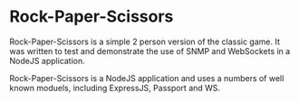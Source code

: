 # Rock-Paper-Scissors

Rock-Paper-Scissors is a simple 2 person version of the classic game.  It was written to test and demonstrate the use of SNMP and WebSockets in a NodeJS application.

Rock-Paper-Scissors is a NodeJS application and uses a numbers of well known moduels, including ExpressJS, Passport and WS.
